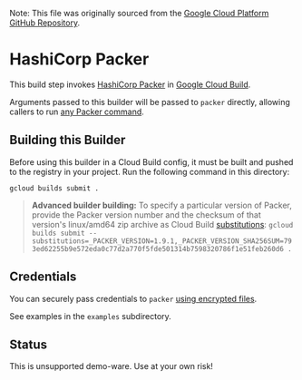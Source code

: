 Note: This file was originally sourced from the
[Google Cloud Platform GitHub Repository][github-repo].

[github-repo]: https://github.com/GoogleCloudPlatform/cloud-builders-community/tree/master/packer/examples/gce


# HashiCorp Packer

This build step invokes [HashiCorp Packer][packer] in
[Google Cloud Build][cloud-build].

Arguments passed to this builder will be passed to `packer` directly,
allowing callers to run [any Packer command][packer-commands].

[cloud-build]: https://cloud.google.com/cloud-build

[packer]: https://www.packer.io

[packer-commands]: https://developer.hashicorp.com/packer/docs/commands

## Building this Builder

Before using this builder in a Cloud Build config, it must be built and pushed
to the registry in your project. Run the following command in this directory:

```
gcloud builds submit .
```

> **Advanced builder building:** To specify a particular version of Packer,
> provide the Packer version number and the checksum of that version's
> linux/amd64 zip archive as Cloud Build [substitutions][substitutions]: `gcloud
> builds submit
> --substitutions=_PACKER_VERSION=1.9.1,_PACKER_VERSION_SHA256SUM=793ed62255b9e572eda0c77d2a770f5fde501314b7598320786f1e51feb260d6
> .`

[substitutions]: https://cloud.google.com/cloud-build/docs/configuring-builds/substitute-variable-values#using_user-defined_substitutions

## Credentials

You can securely pass credentials to `packer`
[using encrypted files][cloud-build-encrypted-files].

See examples in the `examples` subdirectory.

[cloud-build-encrypted-files]: https://cloud.google.com/cloud-build/docs/tutorials/using-encrypted-files

## Status

This is unsupported demo-ware. Use at your own risk!